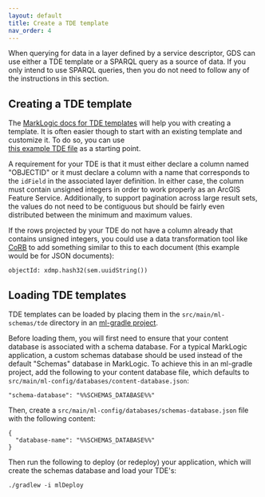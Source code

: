 ```yaml
---
layout: default
title: Create a TDE template
nav_order: 4
---
```


When querying for data in a layer defined by a service descriptor, GDS can use either a TDE template or a SPARQL query
as a source of data. If you only intend to use SPARQL queries, then you do not need to follow any of the instructions 
in this section. 


## Creating a TDE template

The [MarkLogic docs for TDE templates](https://docs.marklogic.com/guide/app-dev/TDE) will help you with creating a 
template. It is often easier though to start with an existing template and customize it. To do so, you can use  
[this example TDE file](https://github.com/marklogic-community/marklogic-geo-data-services/blob/master/examples/sample-project/src/main/ml-schemas/tde/example-gkg.tdex) 
as a starting point. 

A requirement for your TDE is that it must either declare a column named "OBJECTID" or it must declare a column with 
a name that corresponds to the `idField` in the associated layer definition. In either case, the column must contain
unsigned integers in order to work properly as an ArcGIS Feature Service. Additionally, to support pagination across 
large result sets, the values do not need to be contiguous but should be fairly even distributed between the minimum 
and maximum values. 

If the rows projected by your TDE do not have a column already that contains unsigned integers, you could use a data
transformation tool like [CoRB](https://developer.marklogic.com/code/corb/) to add something similar to this to each 
document (this example would be for JSON documents):

    objectId: xdmp.hash32(sem.uuidString())

## Loading TDE templates

TDE templates can be loaded by placing them in the `src/main/ml-schemas/tde` directory in an 
[ml-gradle project](https://github.com/marklogic/ml-gradle/wiki/Loading-schemas).

Before loading them, you will first need to ensure that your content database is associated with a schema database. 
For a typical MarkLogic application, a custom schemas database should be used instead of the default "Schemas" database
in MarkLogic. To achieve this in an ml-gradle project, add the following to your content database file, which defaults 
to `src/main/ml-config/databases/content-database.json`:

    "schema-database": "%%SCHEMAS_DATABASE%%"

Then, create a `src/main/ml-config/databases/schemas-database.json` file with the following content:

```
{
  "database-name": "%%SCHEMAS_DATABASE%%"
}
```

Then run the following to deploy (or redeploy) your application, which will create the schemas database and load your 
TDE's:

    ./gradlew -i mlDeploy
